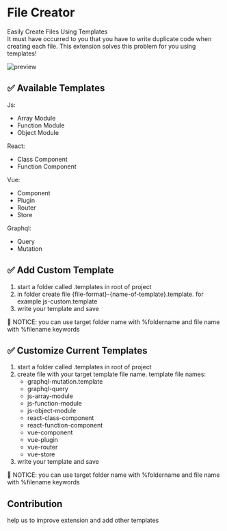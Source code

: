 # File Creator  

Easily Create Files Using Templates  
It must have occurred to you that you have to write duplicate code when creating each file. This extension solves this problem for you using templates!

![preview](https://user-images.githubusercontent.com/69081259/125350515-156b5800-e374-11eb-826f-8414dbba5167.gif)  

## ✅ Available Templates  

Js:
 - Array Module
 - Function Module
 - Object Module  

React:
 - Class Component
 - Function Component  

Vue:
 - Component
 - Plugin
 - Router
 - Store  

Graphql:
 - Query
 - Mutation  

## ✅ Add Custom Template

1. start a folder called .templates in root of project
2. in folder create file {file-format}-{name-of-template}.template. for example js-custom.template
3. write your template and save

🚧 NOTICE: you can use target folder name with %foldername and file name with %filename keywords  

## ✅ Customize Current Templates
1. start a folder called .templates in root of project
2. create file with your target template file name.
	template file names:
	- graphql-mutation.template
	- graphql-query
	- js-array-module
	- js-function-module
	- js-object-module
	- react-class-component
	- react-function-component
	- vue-component
	- vue-plugin
	- vue-router
	- vue-store
3. write your template and save  

🚧 NOTICE: you can use target folder name with %foldername and file name with %filename keywords  

## Contribution
help us to improve extension and add other templates